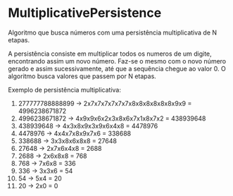 # MultiplicativePersistence
Algoritmo que busca números com uma persistência multiplicativa de N etapas.

A persistência consiste em multiplicar todos os numeros de um digite, encontrando assim um novo número. Faz-se o mesmo com o novo número gerado e assim sucessivamente, até que a sequência chegue ao valor 0. O algoritmo busca valores que passem por N etapas.

Exemplo de persistência multiplicativa:


1. 277777788888899 → 2x7x7x7x7x7x7x8x8x8x8x8x8x9x9 = 4996238671872
2. 4996238671872 → 4x9x9x6x2x3x8x6x7x1x8x7x2 = 438939648
3. 438939648 → 4x3x8x9x3x9x6x4x8 = 4478976
4. 4478976 → 4x4x7x8x9x7x6 = 338688
5. 338688 → 3x3x8x6x8x8 = 27648
6. 27648 → 2x7x6x4x8 = 2688
7. 2688 → 2x6x8x8 = 768
8. 768 → 7x6x8 = 336
9. 336 → 3x3x6 = 54
10. 54 → 5x4 = 20
11. 20 → 2x0 = 0
